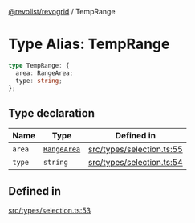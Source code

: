 [@revolist/revogrid](README.md) / TempRange

# Type Alias: TempRange

```ts
type TempRange: {
  area: RangeArea;
  type: string;
};
```

## Type declaration

| Name | Type | Defined in |
| ------ | ------ | ------ |
| `area` | [`RangeArea`](TypeAlias.RangeArea.md) | [src/types/selection.ts:55](https://github.com/revolist/revogrid/blob/6916c62aedeba77f36804fdc386f78e588e18412/src/types/selection.ts#L55) |
| `type` | `string` | [src/types/selection.ts:54](https://github.com/revolist/revogrid/blob/6916c62aedeba77f36804fdc386f78e588e18412/src/types/selection.ts#L54) |

## Defined in

[src/types/selection.ts:53](https://github.com/revolist/revogrid/blob/6916c62aedeba77f36804fdc386f78e588e18412/src/types/selection.ts#L53)
